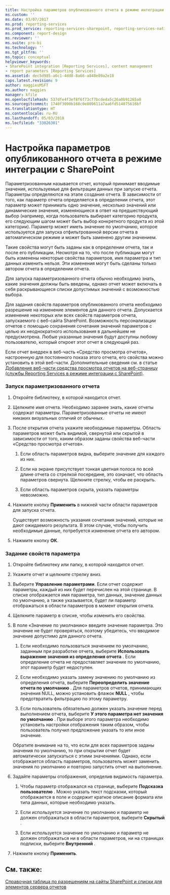 ```yaml
---
title: Настройка параметров опубликованного отчета в режиме интеграции с SharePoint | Документы Майкрософт
ms.custom: ''
ms.date: 03/07/2017
ms.prod: reporting-services
ms.prod_service: reporting-services-sharepoint, reporting-services-native
ms.component: report-design
ms.reviewer: ''
ms.suite: pro-bi
ms.technology: ''
ms.tgt_pltfrm: ''
ms.topic: conceptual
helpviewer_keywords:
- SharePoint integration [Reporting Services], content management
- report parameters [Reporting Services]
ms.assetid: dec5d985-a6c1-4dd8-8a66-a848e89a2e18
caps.latest.revision: 9
author: maggiesMSFT
ms.author: maggies
manager: kfile
ms.openlocfilehash: 537dfe4f3ef8f6f73cf7bcdeda5c26a0b91265a8
ms.sourcegitcommit: 1740f3090b168c0e809611a7aa6fd514075616bf
ms.translationtype: HT
ms.contentlocale: ru-RU
ms.lasthandoff: 05/03/2018
ms.locfileid: "33026301"
---
```

# <a name="set-parameters-on-a-published-report---sharepoint-integrated-mode"></a>Настройка параметров опубликованного отчета в режиме интеграции с SharePoint
  Параметризованным называется отчет, который принимает вводимые значения, используемые для фильтрации данных при запуске отчета. Параметры определяются на этапе создания отчета. В зависимости от того, как параметр отчета определяется в определении отчета, этот параметр может принимать одно значение, несколько значений или динамические значения, изменяющиеся в ответ на предшествующий выбор (например, когда пользователь выбирает категорию продукта, его следующим шагом может быть выбор конкретного продукта из этой категории). Параметр может иметь значение по умолчанию, которое используется для запуска отфильтрованной версии отчета в автоматическом режиме и может быть заменено другим значением.  
  
 Такие свойства могут быть заданы как в определении отчета, так и после его публикации. Несмотря на то, что после публикации могут быть изменены некоторые свойства параметров, имя параметра и тип данных изменить нельзя. Эти изменения могут быть сделаны только автором отчета в определении отчета.  
  
 Для запуска параметризованного отчета обычно необходимо знать, какие значения должны быть введены, однако отчет может включать в себя раскрывающиеся списки допустимых значений с возможностью выбора.  
  
 Для задания свойств параметров опубликованного отчета необходимо разрешение на изменение элементов для данного отчета. Допускается изменение некоторых или всех свойств параметров отчета, запускаемого с веб-сайта SharePoint. Возможность персонализации отчетов с помощью сохранения сочетания значений параметров с целью их неоднократного использования в дальнейшем не предусмотрена. Любые указанные значения будут доступны любому пользователю, который откроет этот отчет в следующий раз.  
  
 Если отчет внедрен в веб-часть «Средство просмотра отчетов», настроенную для постоянного показа этого отчета, его свойства можно установить в этой веб-части. Дополнительные сведения см. в статье [Добавление веб-части средства просмотра отчетов на веб-страницу (службы Reporting Services в режиме интеграции с SharePoint)](../../reporting-services/report-server-sharepoint/add-the-report-viewer-web-part-to-a-web-page.md).  
  
### <a name="to-run-a-parameterized-report"></a>Запуск параметризованного отчета  
  
1.  Откройте библиотеку, в которой находится отчет.  
  
2.  Щелкните имя отчета. Необходимо заранее знать, какие отчеты содержат параметры. Параметризованные отчеты не имеют никаких визуальных отличий от обычных.  
  
3.  После открытия отчета укажите необходимые параметры. Область параметров может быть видимой, свернутой или скрытой в зависимости от того, каким образом заданы свойства веб-части «Средство просмотра отчетов».  
  
    1.  Если область параметров видна, выберите значение для каждого из них.  
  
    2.  Если на экране присутствует тонкая цветная полоса по всей длине отчета со стрелкой посередине, это означает, что область параметров свернута. Щелкните стрелку, чтобы ее раскрыть.  
  
    3.  Если область параметров скрыта, указать параметры невозможно.  
  
4.  Нажмите кнопку **Применить** в нижней части области параметров для запуска отчета.  
  
     Существует возможность указания сочетания значений, которые не дают ожидаемого результата. В этом случае, чтобы получить необходимые данные, потребуется изменение отчета его автором.  
  
5.  Нажмите кнопку **ОК**.  
  
### <a name="to-set-parameter-properties"></a>Задание свойств параметра  
  
1.  Откройте библиотеку или папку, в которой находится отчет.  
  
2.  Укажите отчет и щелкните стрелку вниз.  
  
3.  Выберите **Управление параметрами**. Если отчет содержит параметры, каждый из них будет перечислен на этой странице. В списке отображается имя параметра, тип данных, значение данных по умолчанию, а также указывается, будет ли параметр отображаться в области параметров в момент открытия отчета.  
  
4.  Щелкните параметр в списке, чтобы изменить его свойства.  
  
5.  В поле «Значение по умолчанию» введите значение параметра. Это значение не будет проверяться, поэтому убедитесь, что вводимое значение допустимо для данного отчета.  
  
    1.  Если необходимо пользоваться значением по умолчанию, заданным при разработке отчета, выберите **Использовать выражение значения из определения отчета** . Если определение отчета не предоставляет значение по умолчанию, этот параметр будет недоступен.  
  
    2.  Если необходимо указать замену значению по умолчанию из определения отчета, выберите **Переопределить значение отчета по умолчанию** . Для параметров отчетов, принимающих значения NULL, можно установить флажок **NULL** , чтобы предотвратить фильтрацию по этому параметру.  
  
    3.  Если пользователь обязательно должен указать значение перед выполнением отчета, выберите **У этого параметра нет значения по умолчанию** . При выборе этого параметра необходимо установить настройки отображения таким образом, чтобы пользователь получил предложение указать то или иное значение.  
  
     Обратите внимание на то, что если для всех параметров заданы значения по умолчанию, то при открытии отчет будет автоматически запускаться с этими значениями. Однако, если отображается область параметров, пользователь может заменить значения по умолчанию и повторно запустить отчет на выполнение.  
  
6.  Задайте параметры отображения, определив видимость параметра.  
  
    1.  Чтобы параметр отображался на странице, выберите **Подсказка пользователю** . Можно указать текст подсказки, который отображается в поле и содержит краткое описание формата или типа данных, которые необходимо указать.  
  
    2.  Если используется значение по умолчанию и параметр не должен отображаться в области параметров, выберите **Скрытый** .  
  
    3.  Если используется значение по умолчанию и параметр не должен отображаться ни в области параметров, ни на страницах подписки, выберите **Внутренний** .  
  
7.  Нажмите кнопку **Применить**.  
  
## <a name="see-also"></a>См. также:  
 [Справочная таблица по разрешениям на сайты SharePoint и списки для элементов сервера отчетов](../../reporting-services/security/sharepoint-site-and-list-permission-reference-for-report-server-items.md)  
  
  
